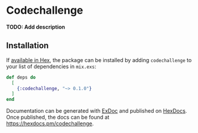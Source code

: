 # Codechallenge

**TODO: Add description**

## Installation

If [available in Hex](https://hex.pm/docs/publish), the package can be installed
by adding `codechallenge` to your list of dependencies in `mix.exs`:

```elixir
def deps do
  [
    {:codechallenge, "~> 0.1.0"}
  ]
end
```

Documentation can be generated with [ExDoc](https://github.com/elixir-lang/ex_doc)
and published on [HexDocs](https://hexdocs.pm). Once published, the docs can
be found at <https://hexdocs.pm/codechallenge>.

